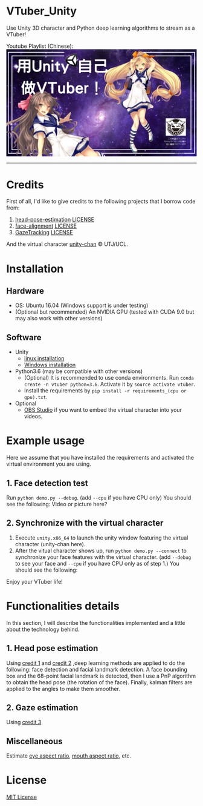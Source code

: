 # VTuber_Unity
Use Unity 3D character and Python deep learning algorithms to stream as a VTuber!

Youtube Playlist (Chinese):
[![teaser](images/teaser.jpg)](https://www.youtube.com/playlist?list=PLDV2CyUo4q-JFGrpG595jMdWZLwYOnu4p)

--------------------------------------------------------------------------------
# Credits
First of all, I'd like to give credits to the following projects that I borrow code from:
1.  [head-pose-estimation](https://github.com/yinguobing/head-pose-estimation) [LICENSE](licenses/LICENSE.head-pose-estimation)
2.  [face-alignment](https://github.com/1adrianb/face-alignment) [LICENSE](licenses/LICENSE.face-alignment)
3.  [GazeTracking](https://github.com/antoinelame/GazeTracking) [LICENSE](licenses/LICENSE.GazeTracking)

And the virtual character [unity-chan](http://unity-chan.com/) © UTJ/UCL.

# Installation

## Hardware
*  OS: Ubuntu 16.04 (Windows support is under testing)
*  (Optional but recommended) An NVIDIA GPU (tested with CUDA 9.0 but may also work with other versions)

## Software
*  Unity 
   *  [linux installation](https://forum.unity.com/threads/unity-on-linux-release-notes-and-known-issues.350256/)
   *  [Windows installation](https://unity3d.com/get-unity/download)
*  Python3.6 (may be compatible with other versions)
   * (Optional) It is recommended to use conda environments. Run `conda create -n vtuber python=3.6`. Activate it by `source activate vtuber`.
   * Install the requirements by `pip install -r requirements_(cpu or gpu).txt`.
*  Optional
   * [OBS Studio](https://obsproject.com/) if you want to embed the virtual character into your videos.
   
# Example usage
Here we assume that you have installed the requirements and activated the virtual environment you are using.

## 1.  Face detection test
Run `python demo.py --debug`. (add `--cpu` if you have CPU only)
You should see the following:
Video or picture here?

## 2.  Synchronize with the virtual character
1.  Execute `unity.x86_64` to launch the unity window featuring the virtual character (unity-chan here).
2.  After the vitual character shows up, run `python demo.py --connect` to synchronize your face features with the virtual character. (add `--debug` to see your face and `--cpu` if you have CPU only as of step 1.)
You should see the following:

Enjoy your VTuber life!

# Functionalities details
In this section, I will describe the functionalities implemented and a little about the technology behind.

## 1.  Head pose estimation
Using [credit 1](https://github.com/yinguobing/head-pose-estimation) and [credit 2](https://github.com/1adrianb/face-alignment) ,deep learning methods are applied to do the following: face detection and facial landmark detection. A face bounding box and the 68-point facial landmark is detected, then I use a PnP algorithm to obtain the head pose (the rotation of the face). Finally, kalman filters are applied to the angles to make them smoother.

## 2.  Gaze estimation
Using [credit 3](https://github.com/antoinelame/GazeTracking)

## Miscellaneous

Estimate [eye aspect ratio](https://www.google.com/search?q=eye+aspect+ratio&rlz=1C1GCEU_jaJP829JP829&oq=eye&aqs=chrome.0.69i59j69i57j69i65j69i61.846j0j7&sourceid=chrome&ie=UTF-8), [mouth aspect ratio](https://www.google.com/search?rlz=1C1GCEU_jaJP829JP829&sxsrf=ACYBGNR1ME-HV3c5avZ15yahkkQd1omjpw%3A1571114646809&ei=lk6lXcyIMZ-Rr7wP0OCX8A4&q=mouth+aspect+ratio&oq=mouth+aspect+ratio&gs_l=psy-ab.3..35i39j0i203.30193.31394..31535...0.0..0.109.710.4j3......0....1..gws-wiz.......0i7i30j0i8i30j0i10i30j0i7i10i30j0i8i7i30j0i13j0i13i30j0i13i5i30.IWlXGoyW5GE&ved=0ahUKEwjMq7KTup3lAhWfyIsBHVDwBe4Q4dUDCAs&uact=5), etc.

# License
[MIT License](LICENSE)
